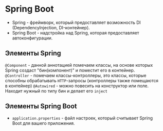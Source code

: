 # Spring Boot

* Spring - фреймворк, который предоставляет возможность DI (DependencyInjection, DI-контейнер).
* Spring Boot - надстройка над Spring, которая предоставляет автоконфигурации.

## Элементы Spring

`@Component` - данной аннотацией помечаем классы, на основе которых Spring создаст "бин(компонент)" и поместит его в контейнер.
`@Controller` - помечаем классы-контроллеры, это классы, которые способны обрабатывать `HTTP`-запросы (контроллеры также помещаются в контейнер)
`@Autowired` - можно повесить на конструктор или поле. Находит нужный по типу бин и делает его `inject`

## Элементы Spring Boot

* `application.properties` - файл настроек, который считывает Spring Boot для вашего приложения.